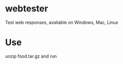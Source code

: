 webtester
=========

Test web responses, avaliable on Windows, Mac, Linux


Use
=========

unzip food.tar.gz and run
